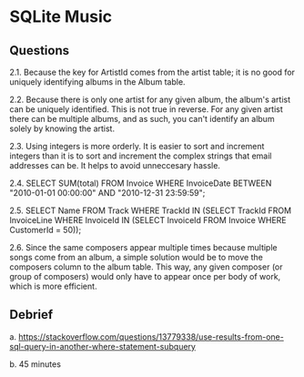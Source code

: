 # SQLite Music

## Questions

2.1. Because the key for ArtistId comes from the artist table; it is no good for uniquely identifying
     albums in the Album table.

2.2. Because there is only one artist for any given album, the album's artist can be uniquely identified.
     This is not true in reverse. For any given artist there can be multiple albums, and as such, you can't
     identify an album solely by knowing the artist.

2.3. Using integers is more orderly. It is easier to sort and increment integers than it is to sort and increment the complex strings
     that email addresses can be. It helps to avoid unneccesary hassle.

2.4. SELECT SUM(total) FROM Invoice WHERE InvoiceDate BETWEEN "2010-01-01 00:00:00" AND "2010-12-31 23:59:59";

2.5. SELECT Name FROM Track WHERE TrackId IN (SELECT TrackId FROM InvoiceLine WHERE InvoiceId IN (SELECT InvoiceId FROM Invoice WHERE CustomerId = 50));

2.6. Since the same composers appear multiple times because multiple songs come from an album, a simple solution would be to move the composers column to
     the album table. This way, any given composer (or group of composers) would only have to appear once per body of work, which is more efficient.

## Debrief

a. https://stackoverflow.com/questions/13779338/use-results-from-one-sql-query-in-another-where-statement-subquery

b. 45 minutes
